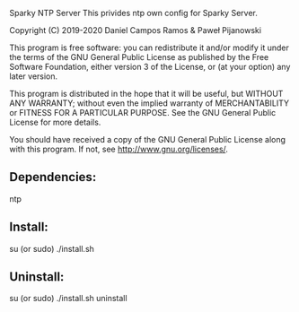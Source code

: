 Sparky NTP Server
This privides ntp own config for Sparky Server.

Copyright (C) 2019-2020 Daniel Campos Ramos & Paweł Pijanowski

This program is free software: you can redistribute it and/or modify
it under the terms of the GNU General Public License as published by
the Free Software Foundation, either version 3 of the License, or
(at your option) any later version.

This program is distributed in the hope that it will be useful,
but WITHOUT ANY WARRANTY; without even the implied warranty of
MERCHANTABILITY or FITNESS FOR A PARTICULAR PURPOSE.  See the
GNU General Public License for more details.

You should have received a copy of the GNU General Public License
along with this program.  If not, see <http://www.gnu.org/licenses/>.

Dependencies:
-------------
ntp

Install:
-------------
su (or sudo) 
./install.sh

Uninstall:
-------------
su (or sudo)
./install.sh uninstall
